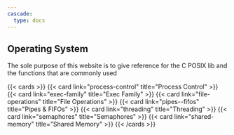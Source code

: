 ```yaml
---
cascade:
  type: docs
---
```


## Operating System

The sole purpose of this website is to give reference for the C POSIX lib and the functions that are commonly used

{{< cards >}}
  {{< card link="process-control" title="Process Control" >}}
  {{< card link="exec-family" title="Exec Family" >}}
  {{< card link="file-operations" title="File Operations" >}}
  {{< card link="pipes--fifos" title="Pipes & FIFOs" >}}
  {{< card link="threading" title="Threading" >}}
  {{< card link="semaphores" title="Semaphores" >}}
  {{< card link="shared-memory" title="Shared Memory" >}}
{{< /cards >}}
